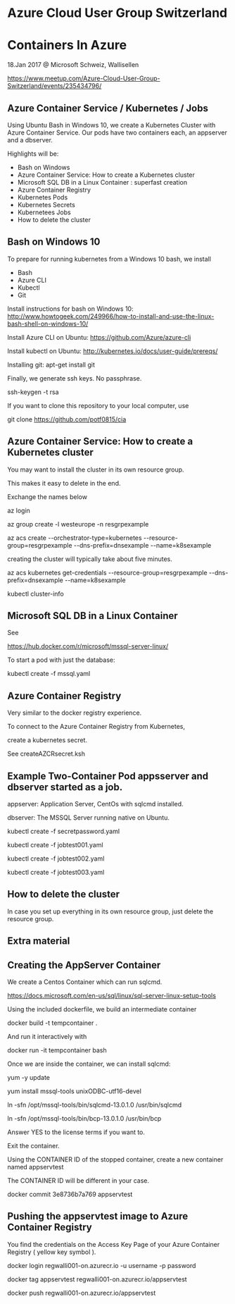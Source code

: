 # Azure Cloud User Group Switzerland
# Containers In Azure

18.Jan 2017 @ Microsoft Schweiz, Wallisellen

https://www.meetup.com/Azure-Cloud-User-Group-Switzerland/events/235434796/

## Azure Container Service / Kubernetes / Jobs

Using Ubuntu Bash in Windows 10, we create a Kubernetes Cluster with Azure Container Service. Our pods have two containers each, an appserver and a dbserver. 

Highlights will be:  
- Bash on Windows
- Azure Container Service: How to create a Kubernetes cluster 
- Microsoft SQL DB in a Linux Container : superfast creation 
- Azure Container Registry 
- Kubernetes Pods 
- Kubernetes Secrets 
- Kubernetees Jobs 
- How to delete the cluster


## Bash on Windows 10

To prepare for running kubernetes from a Windows 10 bash, we install 
- Bash
- Azure CLI
- Kubectl
- Git

Install instructions for bash on Windows 10:
http://www.howtogeek.com/249966/how-to-install-and-use-the-linux-bash-shell-on-windows-10/

Install Azure CLI on Ubuntu:
https://github.com/Azure/azure-cli

Install kubectl on Ubuntu:
http://kubernetes.io/docs/user-guide/prereqs/

Installing git:
apt-get install git

Finally, we generate ssh keys. No passphrase.

ssh-keygen -t rsa

If you want to clone this repository to your local computer, use

git clone https://github.com/potf0815/cia

## Azure Container Service: How to create a Kubernetes cluster 

You may want to install the cluster in its own resource group.

This makes it easy to delete in the end.

Exchange the names below 

az login

az group create -l westeurope -n resgrpexample

az acs create --orchestrator-type=kubernetes --resource-group=resgrpexample --dns-prefix=dnsexample --name=k8sexample

creating the cluster will typically take about five minutes.

az acs kubernetes get-credentials  --resource-group=resgrpexample --dns-prefix=dnsexample --name=k8sexample

kubectl cluster-info


## Microsoft SQL DB in a Linux Container 

See 

https://hub.docker.com/r/microsoft/mssql-server-linux/

To start a pod with just the database:

kubectl create -f mssql.yaml

## Azure Container Registry 

Very similar to the docker registry experience.

To connect to the Azure Container Registry from Kubernetes,

create a kubernetes secret.

See createAZCRsecret.ksh

## Example Two-Container Pod appsserver and dbserver started as a job.

appserver: Application Server, CentOs with sqlcmd installed.

dbserver: The MSSQL Server running native on Ubuntu.

kubectl create -f secretpassword.yaml

kubectl create -f jobtest001.yaml

kubectl create -f jobtest002.yaml

kubectl create -f jobtest003.yaml


## How to delete the cluster

In case you set up everything in its own resource group, just delete the resource group.
 
## Extra material
 
## Creating the AppServer Container

We create a Centos Container which can run sqlcmd.

https://docs.microsoft.com/en-us/sql/linux/sql-server-linux-setup-tools

Using the included dockerfile, we build an intermediate container

docker build -t tempcontainer .

And run it interactively with 

docker run -it tempcontainer bash

Once we are inside the container, we can install sqlcmd: 
 
yum -y update

yum install mssql-tools unixODBC-utf16-devel

ln -sfn /opt/mssql-tools/bin/sqlcmd-13.0.1.0 /usr/bin/sqlcmd

ln -sfn /opt/mssql-tools/bin/bcp-13.0.1.0 /usr/bin/bcp

Answer YES to the license terms if you want to.

Exit the container.

Using the CONTAINER ID of the stopped container, create a new container named appservtest

The CONTAINER ID will be different in your case.

docker commit 3e8736b7a769 appservtest


## Pushing the appservtest image to Azure Container Registry

You find the credentials on the Access Key Page of your Azure Container Registry ( yellow key symbol ).

docker login regwalli001-on.azurecr.io -u username -p password

docker tag appservtest regwalli001-on.azurecr.io/appservtest

docker push regwalli001-on.azurecr.io/appservtest
 
 
 
